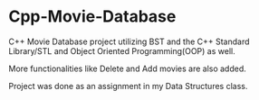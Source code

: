 Cpp-Movie-Database
================

C++ Movie Database project utilizing BST and the C++ Standard Library/STL and Object Oriented Programming(OOP) as well.

More functionalities like Delete and Add movies are also added.

Project was done as an assignment in my Data Structures class.
